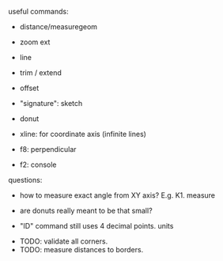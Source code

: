useful commands:
- distance/measuregeom
- zoom ext
- line
- trim / extend
- offset
- "signature": sketch
- donut
- xline: for coordinate axis (infinite lines)

- f8: perpendicular
- f2: console

questions:
+ how to measure exact angle from XY axis? E.g. K1.
  measure
- are donuts really meant to be that small?
+ "ID" command still uses 4 decimal points.
  units
- TODO: validate all corners.
- TODO: measure distances to borders.
